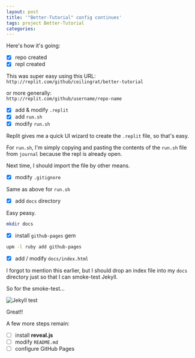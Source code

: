 ```yaml
---
layout: post
title: '"Better-Tutorial" config continues'
tags: project Better-Tutorial
categories: 
---
```


Here's how it's going:

* [x] repo created
* [x] repl created

This was super easy using this URL:   
`http://replit.com/github/ceilingrat/better-tutorial`

or more generally:   
`http://replit.com/github/username/repo-name`  

* [x] add & modify `.replit`
* [x] add `run.sh`
* [x] modify `run.sh`

Replit gives me a quick UI wizard to create the `.replit` file, so that's easy.

For `run.sh`, I'm simply copying and pasting the contents of the `run.sh` file from `journal` because the repl is already open.

Next time, I should import the file by other means.

* [x] modify `.gitignore`

Same as above for `run.sh`

* [x] add `docs` directory

Easy peasy.

``` bash
mkdir docs
```

* [x] install `github-pages` gem

``` bash
upm -l ruby add github-pages
```

* [x] add / modify `docs/index.html`

I forgot to mention this earlier, but I should drop an index file into my `docs` directory just so that I can smoke-test Jekyll.

So for the smoke-test...

![Jekyll test](/images/post-img-jekyll-success-1.png)

Great!!

A few more steps remain:

* [ ] install **reveal.js**
* [ ] modify `README.md`
* [ ] configure GitHub Pages